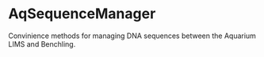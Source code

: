 # AqSequenceManager

Convinience methods for managing DNA sequences between the Aquarium LIMS and Benchling.
